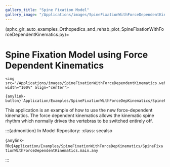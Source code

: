 ```yaml
---
gallery_title: "Spine Fixation Model"
gallery_image: "/Applications/images/SpineFixationWithForceDependentKinematics.webp"
---
```


(sphx_glr_auto_examples_Orthopedics_and_rehab_plot_SpineFixationWithForceDependentKinematics.py)=

# Spine Fixation Model using Force Dependent Kinematics


````{div} margin sd-text-center
<img src="/Applications/images/SpineFixationWithForceDependentKinematics.webp" width="100%" align="center">

{anylink-button}`Application/Examples/SpineFixationWithForceDepKinematics/SpineFixationWithForceDependentKinematics.main.any`
````

This application is an example of how to use the new force-dependent
kinematics. The force dependent kinematics allows the kinematic spine
rhythm which normally drives the vertebras to be switched entirely off.

:::{admonition} In Model Repository:
:class: seealso

{anylink-file}`Application/Examples/SpineFixationWithForceDepKinematics/SpineFixationWithForceDependentKinematics.main.any`

:::
